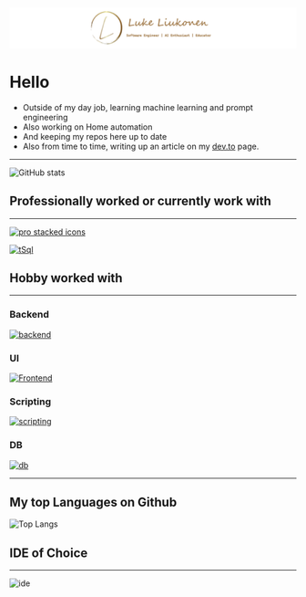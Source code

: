 ![Header](header.png 'header')

# Hello

- Outside of my day job, learning machine learning and prompt engineering
- Also working on Home automation
- And keeping my repos here up to date
- Also from time to time, writing up an article on my  [dev.to](https://dev.to/liukonen) page.

---
![GitHub stats](https://github-readme-stats.vercel.app/api?username=liukonen&show_icons=true&theme=vision-friendly-dark&hide_title=true&rank_icon=github)

## Professionally worked or currently work with
---

[![pro stacked icons](https://skillicons.dev/icons?i=cs,dotnet,spring,java,nodejs,react,angular,js,ts,bots,docker,git,gitlab,gherkin,postgres&perline=5 'Pro icons')](https://liukonen.dev/#Knowledge)

<a href="https://liukonen.dev/#Knowledge">
  <img src="https://liukonen.dev/img/32/sqlserver.webp" alt="tSql" width="48px" height="48px" />
</a>

## Hobby worked with
---

### Backend

[![backend](https://skillicons.dev/icons?i=cs,dotnet,go,py 'backend')](https://liukonen.dev/#Knowledge)


### UI
[![Frontend](https://skillicons.dev/icons?i=svelte,vue,html,bootstrap,css,js,jquery,sass&perline=4 'Frontend')](https://liukonen.dev/#Knowledge)

### Scripting

[![scripting](https://skillicons.dev/icons?i=bash,powershell 'Scripting')](https://liukonen.dev/#Knowledge)

### DB

[![db](https://skillicons.dev/icons?i=redis,sqlite,mongodb 'Databases')](https://liukonen.dev/#Knowledge)

---

## My top Languages on Github

![Top Langs](https://github-readme-stats.vercel.app/api/top-langs/?username=liukonen&hide_progress=true&size_weight=1&count_weight=0&langs_count=12&hide=smalltalk,Inno%20Setup&theme=transparent)


## IDE of Choice
---
![ide](https://skillicons.dev/icons?i=vscode,visualstudio 'IDE')

<!--
**liukonen/liukonen** is a ✨ _special_ ✨ repository because its `README.md` (this file) appears on your GitHub profile.

Here are some ideas to get you started:

- 🔭 I’m currently working on ...
- 🌱 I’m currently learning ...
- 👯 I’m looking to collaborate on ...
- 🤔 I’m looking for help with ...
- 💬 Ask me about ...
- 📫 How to reach me: ...
- 😄 Pronouns: ...
- ⚡ Fun fact: ...

postgres,SQL

cs,go
svelte,vue,html,bootstrap,css,js,jquery,sass
py,bash,powershell,md
github,ai,jenkins
reids,sqlite


visualstudio,vscode
-->
